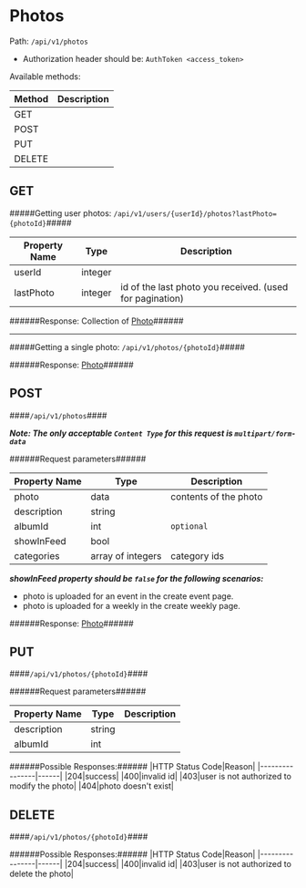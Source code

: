 Photos
=

Path: `/api/v1/photos`  

* Authorization header should be: `AuthToken <access_token>`

Available methods:

|Method|Description|
|------|-----------|
|GET||
|POST||
|PUT||
|DELETE||

GET
-
#####Getting user photos: `/api/v1/users/{userId}/photos?lastPhoto={photoId}`#####

|Property Name|Type|Description|
|-------------|----|-----------|
|userId|integer||
|lastPhoto|integer|id of the last photo you received. (used for pagination)|

######Response: Collection of [Photo](https://github.com/zazzlife/api-docs/blob/master/objects/photo.md)######

----------------------

#####Getting a single photo: `/api/v1/photos/{photoId}`#####

######Response: [Photo](https://github.com/zazzlife/api-docs/blob/master/objects/photo.md)######

POST
-
####`/api/v1/photos`####

***Note: The only acceptable `Content Type` for this request is `multipart/form-data`***

######Request parameters######

|Property Name|Type|Description|
|-------------|----|-----------|
|photo|data|contents of the photo|
|description|string||
|albumId|int|`optional`|
|showInFeed|bool||
|categories|array of integers|category ids|

***showInFeed property should be `false` for the following scenarios:***
* photo is uploaded for an event in the create event page.
* photo is uploaded for a weekly in the create weekly page.


######Response: [Photo](https://github.com/zazzlife/api-docs/blob/master/objects/photo.md)######

PUT
-
####`/api/v1/photos/{photoId}`####

######Request parameters######

|Property Name|Type|Description|
|-------------|----|-----------|
|description|string||
|albumId|int||

######Possible Responses:######
|HTTP Status Code|Reason|
|----------------|------|
|204|success|
|400|invalid id|
|403|user is not authorized to modify the photo|
|404|photo doesn't exist|


DELETE
-
####`/api/v1/photos/{photoId}`####

######Possible Responses:######
|HTTP Status Code|Reason|
|----------------|------|
|204|success|
|400|invalid id|
|403|user is not authorized to delete the photo|
